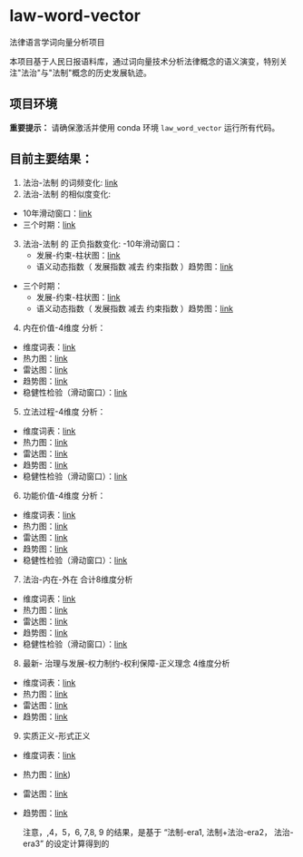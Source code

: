 # law-word-vector

法律语言学词向量分析项目

本项目基于人民日报语料库，通过词向量技术分析法律概念的语义演变，特别关注"法治"与"法制"概念的历史发展轨迹。

## 项目环境

**重要提示：** 请确保激活并使用 conda 环境 `law_word_vector` 运行所有代码。

## 目前主要结果：

1. 法治-法制 的词频变化: [link](https://github.com/xuangu-fang/law-word-vector/blob/master/output/rule_by-of_law_freq/%E6%B3%95%E5%88%B6%E6%B3%95%E6%B2%BB%E8%AF%8D%E9%A2%91%E8%B6%8B%E5%8A%BF%E5%9B%BE_MA_len10_gap5.png)
2. 法治-法制 的相似度变化:

- 10年滑动窗口：[link](https://github.com/xuangu-fang/law-word-vector/blob/master/output/rule_by-of_law_sim/%E6%B3%95%E5%88%B6_%E6%B3%95%E6%B2%BB_similarity_trend_Year1978-2024_10_5.png)
- 三个时期：[link](https://github.com/xuangu-fang/law-word-vector/blob/master/output/rule_by-of_law_sim/%E6%B3%95%E5%88%B6_%E6%B3%95%E6%B2%BB_similarity_trend_fine_tuned_vectors_flexible.png)

3. 法治-法制 的 正负指数变化:
   -10年滑动窗口：
   - 发展-约束-柱状图：[link](https://github.com/xuangu-fang/law-word-vector/blob/master/output/rule_by-of_law_index/plots/combined/sliding_window/sliding_window_similarity_bar_chart_combined.png)
   - 语义动态指数（ 发展指数 减去 约束指数 ）趋势图：[link](https://github.com/xuangu-fang/law-word-vector/blob/master/output/rule_by-of_law_index/plots/combined/sliding_window/sliding_window_semantic_dynamism_trend_chart_combined.png)

- 三个时期：
  - 发展-约束-柱状图：[link](https://github.com/xuangu-fang/law-word-vector/blob/master/output/rule_by-of_law_index/combined/similarity_bar_chart_combined.png)
  - 语义动态指数（ 发展指数 减去 约束指数 ）趋势图：[link](https://github.com/xuangu-fang/law-word-vector/blob/master/output/rule_by-of_law_index/combined/semantic_dynamism_trend_chart_combined.png)

4. 内在价值-4维度 分析：

- 维度词表：[link](https://github.com/xuangu-fang/law-word-vector/blob/master/output/topic_analysis/inner_value/general_union_wordset_inner_value.json)
- 热力图：[link](https://github.com/xuangu-fang/law-word-vector/blob/master/output/topic_analysis/inner_value/keywords_era1-%E6%B3%95%E5%88%B6_era2-%5B%E6%B3%95%E5%88%B6%2B%E6%B3%95%E6%B2%BB%5D_era3-%E6%B3%95%E6%B2%BB-general_union-normalize_same_era/heatmap.png)
- 雷达图：[link](https://github.com/xuangu-fang/law-word-vector/blob/master/output/topic_analysis/inner_value/keywords_era1-%E6%B3%95%E5%88%B6_era2-%5B%E6%B3%95%E5%88%B6%2B%E6%B3%95%E6%B2%BB%5D_era3-%E6%B3%95%E6%B2%BB-general_union-normalize_same_era/radar_chart.png)
- 趋势图：[link](https://github.com/xuangu-fang/law-word-vector/blob/master/output/topic_analysis/inner_value/keywords_era1-%E6%B3%95%E5%88%B6_era2-%5B%E6%B3%95%E5%88%B6%2B%E6%B3%95%E6%B2%BB%5D_era3-%E6%B3%95%E6%B2%BB-general_union-normalize_same_era/trend_chart.png)
- 稳健性检验（滑动窗口）：[link](https://github.com/xuangu-fang/law-word-vector/blob/master/output/topic_analysis_sensitive/inner_value/keywords_era1-%E6%B3%95%E5%88%B6_era2-%E6%B3%95%E5%88%B6_era3-%5B%E6%B3%95%E5%88%B6%2B%E6%B3%95%E6%B2%BB%5D_era4-%5B%E6%B3%95%E5%88%B6%2B%E6%B3%95%E6%B2%BB%5D_era5-%5B%E6%B3%95%E5%88%B6%2B%E6%B3%95%E6%B2%BB%5D_era6-%5B%E6%B3%95%E5%88%B6%2B%E6%B3%95%E6%B2%BB%5D_era7-%E6%B3%95%E6%B2%BB_era8-%E6%B3%95%E6%B2%BB-general_union-normalize_same_era/trend_chart.png)

5. 立法过程-4维度 分析：

- 维度词表：[link](https://github.com/xuangu-fang/law-word-vector/blob/master/output/topic_analysis/legal_process/general_union_wordset_legal_process.json)
- 热力图：[link](https://github.com/xuangu-fang/law-word-vector/blob/master/output/topic_analysis/legal_process/keywords_era1-%E6%B3%95%E5%88%B6_era2-%5B%E6%B3%95%E5%88%B6%2B%E6%B3%95%E6%B2%BB%5D_era3-%E6%B3%95%E6%B2%BB-general_union-normalize_same_era/heatmap.png)
- 雷达图：[link](https://github.com/xuangu-fang/law-word-vector/blob/master/output/topic_analysis/legal_process/keywords_era1-%E6%B3%95%E5%88%B6_era2-%5B%E6%B3%95%E5%88%B6%2B%E6%B3%95%E6%B2%BB%5D_era3-%E6%B3%95%E6%B2%BB-general_union-normalize_same_era/radar_chart.png)
- 趋势图：[link](https://github.com/xuangu-fang/law-word-vector/blob/master/output/topic_analysis/legal_process/keywords_era1-%E6%B3%95%E5%88%B6_era2-%5B%E6%B3%95%E5%88%B6%2B%E6%B3%95%E6%B2%BB%5D_era3-%E6%B3%95%E6%B2%BB-general_union-normalize_same_era/trend_chart.png)
- 稳健性检验（滑动窗口）：[link](https://github.com/xuangu-fang/law-word-vector/blob/master/output/topic_analysis_sensitive/legal_process/keywords_era1-%E6%B3%95%E5%88%B6_era2-%E6%B3%95%E5%88%B6_era3-%5B%E6%B3%95%E5%88%B6%2B%E6%B3%95%E6%B2%BB%5D_era4-%5B%E6%B3%95%E5%88%B6%2B%E6%B3%95%E6%B2%BB%5D_era5-%5B%E6%B3%95%E5%88%B6%2B%E6%B3%95%E6%B2%BB%5D_era6-%5B%E6%B3%95%E5%88%B6%2B%E6%B3%95%E6%B2%BB%5D_era7-%E6%B3%95%E6%B2%BB_era8-%E6%B3%95%E6%B2%BB-general_union-normalize_same_era/heatmap.png)

6. 功能价值-4维度 分析：

- 维度词表：[link](https://github.com/xuangu-fang/law-word-vector/blob/master/output/topic_analysis/domain/general_union_wordset_domain.json)
- 热力图：[link](https://github.com/xuangu-fang/law-word-vector/blob/master/output/topic_analysis/domain/keywords_era1-%E6%B3%95%E5%88%B6_era2-%5B%E6%B3%95%E5%88%B6%2B%E6%B3%95%E6%B2%BB%5D_era3-%E6%B3%95%E6%B2%BB-general_union-normalize_same_era/heatmap.png)
- 雷达图：[link](https://github.com/xuangu-fang/law-word-vector/blob/master/output/topic_analysis/domain/keywords_era1-%E6%B3%95%E5%88%B6_era2-%5B%E6%B3%95%E5%88%B6%2B%E6%B3%95%E6%B2%BB%5D_era3-%E6%B3%95%E6%B2%BB-general_union-normalize_same_era/radar_chart.png)
- 趋势图：[link](https://github.com/xuangu-fang/law-word-vector/blob/master/output/topic_analysis/domain/keywords_era1-%E6%B3%95%E5%88%B6_era2-%5B%E6%B3%95%E5%88%B6%2B%E6%B3%95%E6%B2%BB%5D_era3-%E6%B3%95%E6%B2%BB-general_union-normalize_same_era/trend_chart.png)
- 稳健性检验（滑动窗口）：[link](https://github.com/xuangu-fang/law-word-vector/blob/master/output/topic_analysis_sensitive/domain/keywords_era1-%E6%B3%95%E5%88%B6_era2-%E6%B3%95%E5%88%B6_era3-%5B%E6%B3%95%E5%88%B6%2B%E6%B3%95%E6%B2%BB%5D_era4-%5B%E6%B3%95%E5%88%B6%2B%E6%B3%95%E6%B2%BB%5D_era5-%5B%E6%B3%95%E5%88%B6%2B%E6%B3%95%E6%B2%BB%5D_era6-%5B%E6%B3%95%E5%88%B6%2B%E6%B3%95%E6%B2%BB%5D_era7-%E6%B3%95%E6%B2%BB_era8-%E6%B3%95%E6%B2%BB-general_union-normalize_same_era/trend_chart.png)

7. 法治-内在-外在 合计8维度分析

- 维度词表：[link](https://github.com/xuangu-fang/law-word-vector/blob/master/output/topic_analysis/combine_domain/general_union_wordset_combine_domain.json)
- 热力图：[link](https://github.com/xuangu-fang/law-word-vector/blob/master/output/topic_analysis/combine_domain/keywords_era1-%E6%B3%95%E5%88%B6_era2-%5B%E6%B3%95%E5%88%B6%2B%E6%B3%95%E6%B2%BB%5D_era3-%E6%B3%95%E6%B2%BB-general_union-normalize_same_era/heatmap.png)
- 雷达图：[link](https://github.com/xuangu-fang/law-word-vector/blob/master/output/topic_analysis/combine_domain/keywords_era1-%E6%B3%95%E5%88%B6_era2-%5B%E6%B3%95%E5%88%B6%2B%E6%B3%95%E6%B2%BB%5D_era3-%E6%B3%95%E6%B2%BB-general_union-normalize_same_era/radar_chart.png)
- 趋势图：[link](https://github.com/xuangu-fang/law-word-vector/blob/master/output/topic_analysis/combine_domain/keywords_era1-%E6%B3%95%E5%88%B6_era2-%5B%E6%B3%95%E5%88%B6%2B%E6%B3%95%E6%B2%BB%5D_era3-%E6%B3%95%E6%B2%BB-general_union-normalize_same_era/trend_chart.png)
- 稳健性检验（滑动窗口）：[link](https://github.com/xuangu-fang/law-word-vector/blob/master/output/topic_analysis_sensitive/combine_domain/keywords_era1-%E6%B3%95%E5%88%B6_era2-%E6%B3%95%E5%88%B6_era3-%5B%E6%B3%95%E5%88%B6%2B%E6%B3%95%E6%B2%BB%5D_era4-%5B%E6%B3%95%E5%88%B6%2B%E6%B3%95%E6%B2%BB%5D_era5-%5B%E6%B3%95%E5%88%B6%2B%E6%B3%95%E6%B2%BB%5D_era6-%5B%E6%B3%95%E5%88%B6%2B%E6%B3%95%E6%B2%BB%5D_era7-%E6%B3%95%E6%B2%BB_era8-%E6%B3%95%E6%B2%BB-general_union-normalize_same_era/heatmap.png)

8. 最新- 治理与发展-权力制约-权利保障-正义理念 4维度分析

- 维度词表：[link](https://github.com/xuangu-fang/law-word-vector/blob/master/output/topic_analysis/law-function-new/general_union_wordset_law_function.json)
- 热力图：[link](https://github.com/xuangu-fang/law-word-vector/blob/master/output/topic_analysis/law-function-new/keywords_era1-%E6%B3%95%E5%88%B6_era2-%5B%E6%B3%95%E5%88%B6%2B%E6%B3%95%E6%B2%BB%5D_era3-%E6%B3%95%E6%B2%BB-general_union-normalize_same_era/heatmap.png)
- 雷达图：[link](https://github.com/xuangu-fang/law-word-vector/blob/master/output/topic_analysis/law-function-new/keywords_era1-%E6%B3%95%E5%88%B6_era2-%5B%E6%B3%95%E5%88%B6%2B%E6%B3%95%E6%B2%BB%5D_era3-%E6%B3%95%E6%B2%BB-general_union-normalize_same_era/radar_chart.png)
- 趋势图：[link](https://github.com/xuangu-fang/law-word-vector/blob/master/output/topic_analysis/law-function-new/keywords_era1-%E6%B3%95%E5%88%B6_era2-%5B%E6%B3%95%E5%88%B6%2B%E6%B3%95%E6%B2%BB%5D_era3-%E6%B3%95%E6%B2%BB-general_union-normalize_same_era/trend_chart.png)


9. 实质正义-形式正义

- 维度词表：[link](https://github.com/xuangu-fang/law-word-vector/blob/master/output/topic_analysis_sensitive/inner_actual_justice/general_union_wordset.json)
- 热力图：[link](https://github.com/xuangu-fang/law-word-vector/blob/master/output/topic_analysis_sensitive/inner_actual_justice/keywords_era1-%E6%B3%95%E5%88%B6_era2-%E6%B3%95%E5%88%B6_era3-%5B%E6%B3%95%E5%88%B6%2B%E6%B3%95%E6%B2%BB%5D_era4-%5B%E6%B3%95%E5%88%B6%2B%E6%B3%95%E6%B2%BB%5D_era5-%5B%E6%B3%95%E5%88%B6%2B%E6%B3%95%E6%B2%BB%5D_era6-%5B%E6%B3%95%E5%88%B6%2B%E6%B3%95%E6%B2%BB%5D_era7-%E6%B3%95%E6%B2%BB_era8-%E6%B3%95%E6%B2%BB-general_union-normalize_same_era/heatmap.png))
- 雷达图：[link](https://github.com/xuangu-fang/law-word-vector/blob/master/output/topic_analysis_sensitive/inner_actual_justice/keywords_era1-%E6%B3%95%E5%88%B6_era2-%E6%B3%95%E5%88%B6_era3-%5B%E6%B3%95%E5%88%B6%2B%E6%B3%95%E6%B2%BB%5D_era4-%5B%E6%B3%95%E5%88%B6%2B%E6%B3%95%E6%B2%BB%5D_era5-%5B%E6%B3%95%E5%88%B6%2B%E6%B3%95%E6%B2%BB%5D_era6-%5B%E6%B3%95%E5%88%B6%2B%E6%B3%95%E6%B2%BB%5D_era7-%E6%B3%95%E6%B2%BB_era8-%E6%B3%95%E6%B2%BB-general_union-normalize_same_era/radar_chart.png)
- 趋势图：[link](https://github.com/xuangu-fang/law-word-vector/blob/master/output/topic_analysis_sensitive/inner_actual_justice/keywords_era1-%E6%B3%95%E5%88%B6_era2-%E6%B3%95%E5%88%B6_era3-%5B%E6%B3%95%E5%88%B6%2B%E6%B3%95%E6%B2%BB%5D_era4-%5B%E6%B3%95%E5%88%B6%2B%E6%B3%95%E6%B2%BB%5D_era5-%5B%E6%B3%95%E5%88%B6%2B%E6%B3%95%E6%B2%BB%5D_era6-%5B%E6%B3%95%E5%88%B6%2B%E6%B3%95%E6%B2%BB%5D_era7-%E6%B3%95%E6%B2%BB_era8-%E6%B3%95%E6%B2%BB-general_union-normalize_same_era/trend_chart.png)

  注意，,4，5，6, 7,8, 9 的结果，是基于 “法制-era1, 法制+法治-era2， 法治-era3” 的设定计算得到的
  
